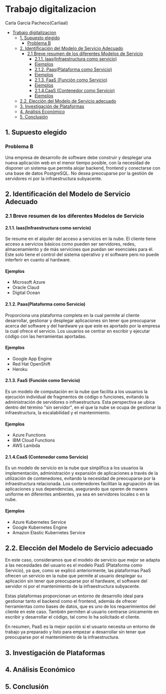 # Trabajo digitalizacion

Carla García Pacheco(Carliaal)

- [Trabajo digitalizacion](#trabajo-digitalizacion)
  - [1. Supuesto elegido](#1-supuesto-elegido)
    - [Problema B](#problema-b)
  - [2. Identificación del Modelo de Servicio Adecuado](#2-identificación-del-modelo-de-servicio-adecuado)
    - [2.1 Breve resumen de los diferentes Modelos de Servicio](#21-breve-resumen-de-los-diferentes-modelos-de-servicio)
      - [2.1.1. Iaas(Infraestructura como servicio)](#211-iaasinfraestructura-como-servicio)
      - [Ejemplos](#ejemplos)
      - [2.1.2. Paas(Plataforma como Servicio)](#212-paasplataforma-como-servicio)
      - [Ejemplos](#ejemplos-1)
      - [2.1.3. FaaS (Función como Servicio)](#213-faas-función-como-servicio)
      - [Ejemplos](#ejemplos-2)
      - [2.1.4.CaaS (Contenedor como Servicio)](#214caas-contenedor-como-servicio)
      - [Ejemplos](#ejemplos-3)
  - [2.2. Elección del Modelo de Servicio adecuado](#22-elección-del-modelo-de-servicio-adecuado)
  - [3. Investigación de Plataformas](#3-investigación-de-plataformas)
  - [4. Análisis Económico](#4-análisis-económico)
  - [5. Conclusión](#5-conclusión)


## 1. Supuesto elegido
### Problema B
Una empresa de desarrollo de software debe construir y desplegar una nueva aplicación web en el menor tiempo posible, con la necesidad de disponer un sistema que permita alojar backend, frontend y conectarse con una base de datos PostgreSQL. No desea preocuparse por la gestión de servidores ni por la infraestructura subyacente.


## 2. Identificación del Modelo de Servicio Adecuado

### 2.1 Breve resumen de los diferentes Modelos de Servicio
#### 2.1.1. Iaas(Infraestructura como servicio)
Se resume en el alquiler del acceso a servicios en la nube. El cliente tiene acceso a servicios básicos como pueden ser servidores, redes, almacenamiento y de más servicioes que puedan ser esenciales para él. Este solo tiene el control del sistema operativo y el software pero no puede interferir en cuanto al hardware. 
#### Ejemplos
* Microsoft Azure
* Oracle Claud
* Digital Ocean 

#### 2.1.2. Paas(Plataforma como Servicio) 
Proporciona una plataforma completa en la cual permite al cliente desarrollar, gestionar y desplegar aplicaciones sin tener que preocuparse acerca del software y del hardware ya que este es aportado por la empresa la cual ofrece el servicio. Los usuarios se centrar en escribir y ejecutar código con las herramientas aportadas. 
#### Ejemplos
*  Google App Engine
*  Red Hat OpenShift
*  Heroku
  
#### 2.1.3. FaaS (Función como Servicio)
Es un modelo de computación en la nube que facilita a los usuarios la ejecución individual de fragmentos de código o funciones, evitando la administración de servidores o infraestructura. Esta perspectiva se ubica dentro del término "sin servidor", en el que la nube se ocupa de gestionar la infraestructura, la escalabilidad y el mantenimiento.

#### Ejemplos
* Azure Functions
* IBM Cloud Functions
* AWS Lambda
  
#### 2.1.4.CaaS (Contenedor como Servicio)
Es un modelo de servicio en la nube que simplifica a los usuarios la implementación, administración y expansión de aplicaciones a través de la utilización de contenedores, evitando la necesidad de preocuparse por la infraestructura relacionada. Los contenedores facilitan la agrupación de las aplicaciones y sus dependencias, asegurando que operen de manera uniforme en diferentes ambientes, ya sea en servidores locales o en la nube.

#### Ejemplos
* Azure Kubernetes Service
* Google Kubernetes Engine
* Amazon Elastic Kubernetes Service

## 2.2. Elección del Modelo de Servicio adecuado
En este caso, consideramos que el modelo de servicio que mejor se adapta a las necesidades del usuario es el modelo PaaS (Plataforma como Servicio), ya que, como se explicó anteriormente, las plataformas PaaS ofrecen un servicio en la nube que permite al usuario desplegar su aplicación sin tener que preocuparse por el hardware, el software del servidor ni por el mantenimiento de la infraestructura subyacente.

Estas plataformas proporcionan un entorno de desarrollo ideal para gestionar tanto el backend como el frontend, además de ofrecer herramientas como bases de datos, que es uno de los requerimientos del cliente en este caso. También permiten al usuario centrarse únicamente en escribir y desarrollar el código, tal como lo ha solicitado el cliente.

En resumen, PaaS es la mejor opción si el usuario necesita un entorno de trabajo ya preparado y listo para empezar a desarrollar sin tener que preocuparse por el mantenimiento de la infraestructura.

## 3. Investigación de Plataformas


## 4. Análisis Económico

## 5. Conclusión




